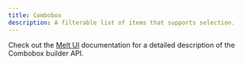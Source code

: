 ```yaml
---
title: Combobox
description: A filterable list of items that supports selection.
---
```


Check out the [Melt UI](https://www.melt-ui.com/docs/builders/combobox) documentation for a detailed description of the Combobox builder API.
